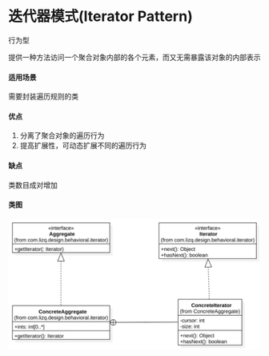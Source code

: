# 迭代器模式(Iterator Pattern)

行为型

提供一种方法访问一个聚合对象内部的各个元素，而又无需暴露该对象的内部表示

#### 适用场景

需要封装遍历规则的类

#### 优点

1. 分离了聚合对象的遍历行为
2. 提高扩展性，可动态扩展不同的遍历行为

#### 缺点

类数目成对增加

#### 类图

![类图](https://github.com/1065763582/java-design-patterns/blob/master/src/resources/img/iterator.svg)